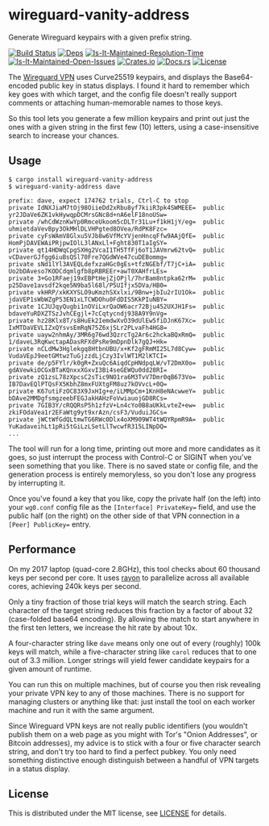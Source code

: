 # wireguard-vanity-address

Generate Wireguard keypairs with a given prefix string.

[![Build Status][build-status-image]][build-status-url]
[![Deps][deps-status-image]][deps-status-url]
[![Is-It-Maintained-Resolution-Time][iim-resolution-image]][iim-resolution-url]
[![Is-It-Maintained-Open-Issues][iim-open-image]][iim-open-url]
[![Crates.io][crates-io-image]][crates-io-url]
[![Docs.rs][docs-image]][docs-url]
[![License][license-image]][license-url]

[build-status-image]: https://travis-ci.org/warner/wireguard-vanity-address.svg?branch=master
[build-status-url]: https://travis-ci.org/warner/wireguard-vanity-address
[deps-status-image]: https://deps.rs/repo/github/warner/wireguard-vanity-address/status.svg
[deps-status-url]: https://deps.rs/repo/github/warner/wireguard-vanity-address
[crates-io-image]: https://img.shields.io/crates/v/wireguard-vanity-address.svg
[crates-io-url]: https://crates.io/crates/wireguard-vanity-address
[docs-image]: https://docs.rs/wireguard-vanity-address/badge.svg
[docs-url]: https://docs.rs/wireguard-vanity-address
[license-image]: https://img.shields.io/crates/l/wireguard-vanity-address.svg
[license-url]: LICENSE
[iim-resolution-image]: http://isitmaintained.com/badge/resolution/warner/wireguard-vanity-address.svg
[iim-resolution-url]: http://isitmaintained.com/project/warner/wireguard-vanity-address
[iim-open-image]: http://isitmaintained.com/badge/open/warner/wireguard-vanity-address.svg
[iim-open-url]: http://isitmaintained.com/project/warner/wireguard-vanity-address

The [Wireguard VPN](https://www.wireguard.com/) uses Curve25519 keypairs, and
displays the Base64-encoded public key in status displays. I found it hard to
remember which key goes with which target, and the config file doesn't really
support comments or attaching human-memorable names to those keys.

So this tool lets you generate a few million keypairs and print out just the
ones with a given string in the first few (10) letters, using a
case-insensitive search to increase your chances.

## Usage

```
$ cargo install wireguard-vanity-address
$ wireguard-vanity-address dave

prefix: dave, expect 174762 trials, Ctrl-C to stop
private IdNXJiaM7tOj98OiieDd2xRbu8yf7kiiR3pk4SWMEEE=  public yr2JDaVe6ZK1vkHywqpDCMrsGNc8d+nA6elF18noUSw=
private /whCdWznKwYp0RmceUkoom5cDLTr31Lu+f1kH1jY/eg=  public uhmietdaVevBpy3OkMHlDLVHPgted8OVea/RdPK8Fzc=
private cyFsWAmV8Glxu5VJb8w6VfMcYVjenHncqFfw9AAjQfE=  public HomPjDAVEWAiPRjpwIOlL3lANxLl+Fght830T1aIgSY=
private qt14HDWqCpgSXHg2VcaI1TH5TfFj6oT1JAVmrw62tvQ=  public vCDaverGJfgg6iuBsQSl70Fre7QGdWVe47cuDEBommg=
private sNd1lYl3AVEQLdefxzaHGc0gEs+tfzNGEbf/T7jC+iA=  public Uo2bDAveso7KODCdqmlgfb8pRBREEr+awT0XAHfrLEs=
private 3+Go1RFaej19xEBPtHejZjOPjl/7hrBam8ntpka62rM=  public p25Dave1avsdf2kqe5N9ba5l68l/P5UIfjx5DVa/HB0=
private vkHRP/xkKXYSLO9uKmzhSXxlxi/9Bnw+jbIu2rIU1Ok=  public jdaVEP1sWbWZgP53EN1xLTCWDOhu0FdDIS5KkPIuNBY=
private 1CJUJqyQugbi1nOViLxrQaOW6acr72Bju452UXJH1Fs=  public bdaveYuRDXZTSzJvhCEgjl+7cCqtycndj938A9Y9nVg=
private hz28Klx8T/s8HuEk2IemdwXvO39dUlEw5fiDJnK67Xc=  public IxMTDaVEVLIZxQYsvsEmRqN75Z6xjSLr2PLvaFh4HG8=
private uayw2nhmAy/3MR6g76wd3QzrcTg2Ar6c2hckaBQxRmQ=  public 1/daveL3RqKwctapADasRFXdPsRe9mDpnDlk7gQJ+Hk=
private nCLdMw3Hglekgq8HtbnUBU/x+Kf2gFRmMI25L7d8Cyw=  public VudaVEpJ9eetGMtwzTuGjzzdLjCzy3IvlWT1M2lKTCI=
private de/p5FYlr/k0gR+ZxuQc6AiqdCpHNdpqLW/vT2DmX0o=  public gdAVewkiOCGxBTaKQnxxXGxvI3Bi4seGEWQu0dd28RI=
private zQ1zsL78zXpcsC2sTic9NO1ra6M3TvV7Dmr0qB673Vo=  public IB7DavEQlPTQsFX5KbhZ8mxFUXtgFM8uz7kOVvcL+0Q=
private K67utiFzOC83X9JxHIg+e/iLMMpCm+1KnH8eNAcwweY=  public bDAve2MMDgfsmgzeebFEGJakHAHzFoVwiauojGD8RCs=
private 7GIB3Y/cRQQRsP5h1zfzV+Ln4cYo0B8aUKkLvteZ+ew=  public zkiFOdaVea1r2EFaWtg9yt9xrAzn/csF3/VuduiJGCs=
private jWCtWfGdQLtmwTG6RWc0Dlx4oXM909WT4tWQYRpmR9A=  public YuKadaveihLt1pRi5tGiLzLSetLlTwcwfR315LINpDQ=
...
```

The tool will run for a long time, printing out more and more candidates as
it goes, so just interrupt the process with Control-C or SIGINT when you've
seen something that you like. There is no saved state or config file, and the
generation process is entirely memoryless, so you don't lose any progress by
interrupting it.

Once you've found a key that you like, copy the private half (on the left)
into your `wg0.conf` config file as the `[Interface] PrivateKey=` field, and
use the public half (on the right) on the other side of that VPN connection
in a `[Peer] PublicKey=` entry.

## Performance

On my 2017 laptop (quad-core 2.8GHz), this tool checks about 60 thousand keys
per second per core. It uses [rayon](https://crates.io/crates/rayon) to
parallelize across all available cores, achieving 240k keys per second.

Only a tiny fraction of those trial keys will match the search string. Each
character of the target string reduces this fraction by a factor of about 32
(case-folded base64 encoding). By allowing the match to start anywhere in the
first ten letters, we increase the hit rate by about 10x.

A four-character string like `dave` means only one out of every (roughly)
100k keys will match, while a five-character string like `carol` reduces that
to one out of 3.3 million. Longer strings will yield fewer candidate keypairs
for a given amount of runtime.

You can run this on multiple machines, but of course you then risk revealing
your private VPN key to any of those machines. There is no support for
managing clusters or anything like that: just install the tool on each worker
machine and run it with the same argument.

Since Wireguard VPN keys are not really public identifiers (you wouldn't
publish them on a web page as you might with Tor's "Onion Addresses", or
Bitcoin addresses), my advice is to stick with a four or five character
search string, and don't try too hard to find a perfect pubkey. You only need
something distinctive enough distinguish between a handful of VPN targets in
a status display.

## License

This is distributed under the MIT license, see [LICENSE](LICENSE.md) for
details.
